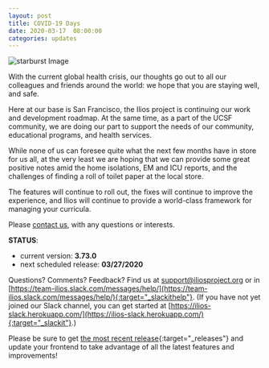 ```yaml
---
layout: post
title: COVID-19 Days
date: 2020-03-17  08:00:00
categories: updates
---
```


![starburst Image](https://mcusercontent.com/845c4ebabb5b5ae7a6372c715/images/e1f0e196-2298-434d-ba15-8f94a0fa12c8.png)

With the current global health crisis, our thoughts go out to all our colleagues and friends around the world: we hope that you are staying well, and safe.

Here at our base is San Francisco, the Ilios project is continuing our work and development roadmap. At the same time, as a part of the UCSF community, we are doing our part to support the needs of our community, educational programs, and health services.

While none of us can foresee quite what the next few months have in store for us all, at the very least we are hoping that we can provide some great positive notes amid the home isolations, EM and ICU reports, and the challenges of finding a roll of toilet paper at the local store.

The features will continue to roll out, the fixes will continue to improve the experience, and Ilios will continue to provide a world-class framework for managing your curricula.

Please [contact us](mailto:support@iliosproject.org), with any questions or interests.

__STATUS__:
- current version: __3.73.0__
- next scheduled release: __03/27/2020__


Questions? Comments? Feedback? Find us at
 [support@iliosproject.org](mailto:support@iliosproject.org) or in [https://team-ilios.slack.com/messages/help/](https://team-ilios.slack.com/messages/help/){:target="_slackithelp"}.  (If you have not yet joined our Slack channel, you can get started at [https://ilios-slack.herokuapp.com/](https://ilios-slack.herokuapp.com/){:target="_slackit"}.)

Please be sure to get [the most recent release](https://www.github.com/ilios/ilios/releases/latest){:target="_releases"} and update your frontend to take advantage of all the latest features and improvements!
